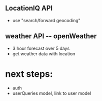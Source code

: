 ## LocationIQ API
- use "search/forward geocoding" 

## weather API -- openWeather
- 3 hour forecast over 5 days 
- get weather data with location 

# next steps: 
- auth 
- userQueries model, link to user model 